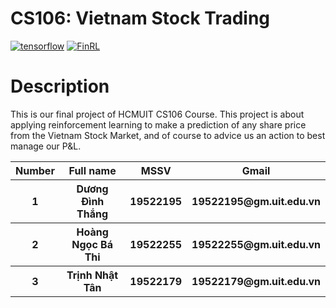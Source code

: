 # CS106: Vietnam Stock Trading
[![tensorflow](https://img.shields.io/badge/tensorflow-2.0-orange)](https://github.com/tensorflow/tensorflow/tree/r2.0)
[![FinRL](https://img.shields.io/badge/FinRL-1.0-brightgreen)](https://github.com/AI4Finance-LLC/FinRL)

# Description
This is our final project of HCMUIT CS106 Course. This project is about applying reinforcement learning to make a prediction of any share price from the Vietnam Stock Market, and of course to advice us an action to best manage our P&L.

<table style="width:100%">
  <tr>
    <th>Number</th>
    <th>Full name</th>
    <th>MSSV</th>
    <th>Gmail</th>
  </tr>
  <tr>
    <th>1</th>
    <th>Dương Đình Thắng</th>
    <th>19522195</th>
    <th>19522195@gm.uit.edu.vn</th>
  </tr>
  <tr>
    <th>2</th>
    <th>Hoàng Ngọc Bá Thi</th>
    <th>19522255</th>
    <th>19522255@gm.uit.edu.vn</th>
  </tr>
  <tr>
    <th>3</th>
    <th>Trịnh Nhật Tân</th>
    <th>19522179</th>
    <th>19522179@gm.uit.edu.vn</th>
  </tr>
</table>